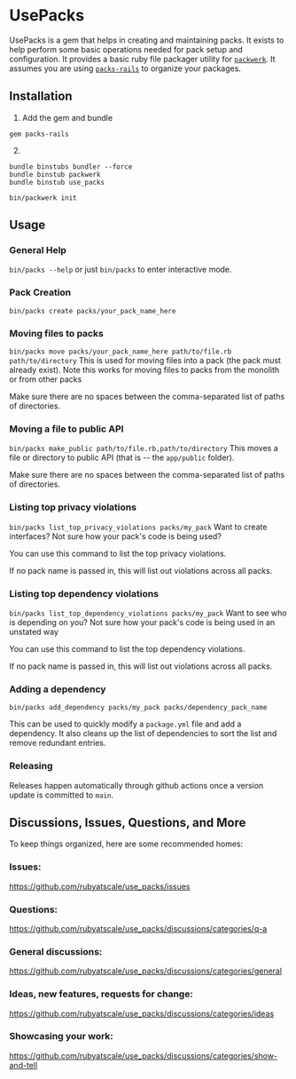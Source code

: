 # UsePacks

UsePacks is a gem that helps in creating and maintaining packs. It exists to help perform some basic operations needed for pack setup and configuration. It provides a basic ruby file packager utility for [`packwerk`](https://github.com/Shopify/packwerk/). It assumes you are using [`packs-rails`](https://github.com/rubyatscale/packs-rails) to organize your packages.

## Installation
1. Add the gem and bundle

`gem packs-rails`

2.
```
bundle binstubs bundler --force
bundle binstub packwerk
bundle binstub use_packs

bin/packwerk init
```

## Usage
### General Help
`bin/packs --help` or just `bin/packs` to enter interactive mode.

### Pack Creation
`bin/packs create packs/your_pack_name_here`

### Moving files to packs
`bin/packs move packs/your_pack_name_here path/to/file.rb path/to/directory`
This is used for moving files into a pack (the pack must already exist).
Note this works for moving files to packs from the monolith or from other packs

Make sure there are no spaces between the comma-separated list of paths of directories.

### Moving a file to public API
`bin/packs make_public path/to/file.rb,path/to/directory`
This moves a file or directory to public API (that is -- the `app/public` folder).

Make sure there are no spaces between the comma-separated list of paths of directories.

### Listing top privacy violations
`bin/packs list_top_privacy_violations packs/my_pack`
Want to create interfaces? Not sure how your pack's code is being used?

You can use this command to list the top privacy violations.

If no pack name is passed in, this will list out violations across all packs.

### Listing top dependency violations
`bin/packs list_top_dependency_violations packs/my_pack`
Want to see who is depending on you? Not sure how your pack's code is being used in an unstated way

You can use this command to list the top dependency violations.

If no pack name is passed in, this will list out violations across all packs.

### Adding a dependency
`bin/packs add_dependency packs/my_pack packs/dependency_pack_name`

This can be used to quickly modify a `package.yml` file and add a dependency. It also cleans up the list of dependencies to sort the list and remove redundant entries.

### Releasing
Releases happen automatically through github actions once a version update is committed to `main`.

## Discussions, Issues, Questions, and More
To keep things organized, here are some recommended homes:

### Issues:
https://github.com/rubyatscale/use_packs/issues

### Questions:
https://github.com/rubyatscale/use_packs/discussions/categories/q-a

### General discussions:
https://github.com/rubyatscale/use_packs/discussions/categories/general

### Ideas, new features, requests for change:
https://github.com/rubyatscale/use_packs/discussions/categories/ideas

### Showcasing your work:
https://github.com/rubyatscale/use_packs/discussions/categories/show-and-tell
